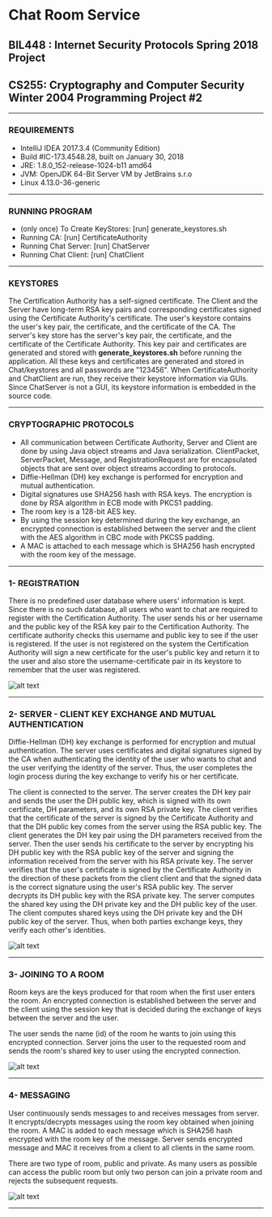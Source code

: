 # Chat Room Service

## BIL448 : Internet Security Protocols Spring 2018 Project
## CS255: Cryptography and Computer Security Winter 2004 Programming Project #2

------------------------------------------------------------------------------------------------------

### REQUIREMENTS

- IntelliJ IDEA 2017.3.4 (Community Edition)
- Build #IC-173.4548.28, built on January 30, 2018
- JRE: 1.8.0_152-release-1024-b11 amd64
- JVM: OpenJDK 64-Bit Server VM by JetBrains s.r.o
- Linux 4.13.0-36-generic

------------------------------------------------------------------------------------------------------

### RUNNING PROGRAM

- (only once) To Create KeyStores: [run] generate_keystores.sh 
- Running CA: [run] CertificateAuthority
- Running Chat Server: [run] ChatServer
- Running Chat Client: [run] ChatClient

------------------------------------------------------------------------------------------------------

### KEYSTORES

The Certification Authority has a self-signed certificate. The Client and the Server have long-term RSA key pairs and corresponding certificates signed using the Certificate Authority's certificate. The user's keystore contains the user's key pair, the certificate, and the certificate of the CA. The server's key store has the server's key pair, the certificate, and the certificate of the Certificate Authority. This key pair and certificates are generated and stored with __generate_keystores.sh__ before running the application. All these keys and certificates are generated and stored in Chat/keystores and all passwords are "123456". When CertificateAuthority and ChatClient are run, they receive their keystore information via GUIs. Since ChatServer is not a GUI, its keystore information is embedded in the source code.

------------------------------------------------------------------------------------------------------


### CRYPTOGRAPHIC PROTOCOLS

- All communication between Certificate Authority, Server and Client are done by using Java object streams and Java serialization. ClientPacket, ServerPacket, Message, and RegistrationRequest are for encapsulated objects that are sent over object streams according to protocols. 
- Diffie-Hellman (DH) key exchange is performed for encryption and mutual authentication.
- Digital signatures use SHA256 hash with RSA keys. The encryption is done by RSA algorithm in ECB mode with PKCS1 padding.
- The room key is a 128-bit AES key.
- By using the session key determined during the key exchange, an encrypted connection is established between the server and the client with the AES algorithm in CBC mode with PKCS5 padding.
- A MAC is attached to each message which is SHA256 hash encrypted with the room key of the message.

------------------------------------------------------------------------------------------------------

### 1- REGISTRATION

There is no predefined user database where users' information is kept. Since there is no such database, all users who want to chat are required to register with the Certification Authority. The user sends his or her username and the public key of the RSA key pair to the Certification Authority. The certificate authority checks this username and public key to see if the user is registered. If the user is not registered on the system the Certification Authority will sign a new certificate for the user's public key and return it to the user and also store the username-certificate pair in its keystore to remember that the user was registered.

 ![alt text](https://github.com/SerayBeser/ChatRoom-Service/blob/master/screenshots/1.png)

------------------------------------------------------------------------------------------------------

### 2- SERVER - CLIENT KEY EXCHANGE AND MUTUAL AUTHENTICATION

Diffie-Hellman (DH) key exchange is performed for encryption and mutual authentication. The server uses certificates and digital signatures signed by the CA when authenticating the identity of the user who wants to chat and the user verifying the identity of the server. Thus, the user completes the login process during the key exchange to verify his or her certificate.

The client is connected to the server. The server creates the DH key pair and sends the user the DH public key, which is signed with its own certificate, DH parameters, and its own RSA private key. The client verifies that the certificate of the server is signed by the Certificate Authority and that the DH public key comes from the server using the RSA public key. The client generates the DH key pair using the DH parameters received from the server. Then the user sends his certificate to the server by encrypting his DH public key with the RSA public key of the server and signing the information received from the server with his RSA private key.
The server verifies that the user's certificate is signed by the Certificate Authority in the direction of these packets from the client client and that the signed data is the correct signature using the user's RSA public key. The server decrypts its DH public key with the RSA private key.
The server computes the shared key using the DH private key and the DH public key of the user. The client computes shared keys using the DH private key and the DH public key of the server. Thus, when both parties exchange keys, they verify each other's identities.

 ![alt text](https://github.com/SerayBeser/ChatRoom-Service/blob/master/screenshots/2.png)
 
------------------------------------------------------------------------------------------------------
 
### 3- JOINING TO A ROOM

Room keys are the keys produced for that room when the first user enters the room. An encrypted connection is established between the server and the client using the session key that is decided during the exchange of keys between the server and the user.

The user sends the name (id) of the room he wants to join using this encrypted connection. Server joins the user to the requested room and sends the room's shared key to user using the encrypted connection.

 ![alt text](https://github.com/SerayBeser/ChatRoom-Service/blob/master/screenshots/3.png)

------------------------------------------------------------------------------------------------------
 
### 4- MESSAGING

User continuously sends messages to and receives messages from server. It encrypts/decrypts messages using the room key obtained when joining the room. A MAC is added to each message which is SHA256 hash encrypted with the room key of the message. Server sends encrypted message and MAC it receives from a client to all clients in the same room.

There are two type of room, public and private. As many users as possible can access the public room but only two person can join a private room and rejects the subsequent requests.

 ![alt text](https://github.com/SerayBeser/ChatRoom-Service/blob/master/screenshots/4.png)

------------------------------------------------------------------------------------------------------
 
